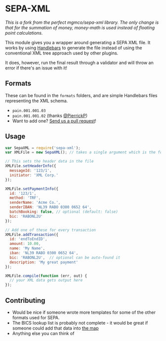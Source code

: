 # SEPA-XML

*This is a fork from the perfect mgmco/sepa-xml library. The only change is that for the summation of money, money-math is used instead of floating point calculations.*

This module gives you a wrapper around generating a SEPA XML file. It works by using [Handlebars](http://handlebarsjs.com/) to generate the file instead of using the conventional XML tree approach used by other plugins.

It does, however, run the final result through a validator and will throw an error if there's an issue with it!

## Formats

These can be found in the `formats` folders, and are simple Handlebars files representing the XML schema.

 * `pain.001.001.03`
 * `pain.001.001.02` (thanks [@PierrickP](https://github.com/PierrickP))
 * Want to add one? [Send us a pull request](https://github.com/mgmco/sepa-xml/compare/)!

## Usage

```javascript
var SepaXML = require('sepa-xml');
var XMLFile = new SepaXML(); // takes a single argument which is the format, default is 'pain.001.001.03'

// This sets the header data in the file
XMLFile.setHeaderInfo({
  messageId: '123/1',
  initiator: 'XML Corp.'
});

XMLFile.setPaymentInfo({
  id: '123/1',
  method: 'TRF',
  senderName: 'Acme Co.',
  senderIBAN: 'NL39 RABO 0300 0652 64',
  batchBooking: false, // optional (default: false)
  bic: 'RABONL2U'
});

// Add one of these for every transaction
XMLFile.addTransaction({
  id: 'endToEndID',
  amount: 10.00,
  name: 'My Name',
  iban: 'NL39 RABO 0300 0652 64',
  bic: 'RABONL2U',  // optional can be auto-found it
  description: 'My great payment'
});

XMLFile.compile(function (err, out) {
  // your XML data gets output here
});
```

## Contributing

 * Would be nice if someone wrote more templates for some of the other formats used for SEPA.
 * The BICS lookup list is probably not complete - it would be great if someone could add that data into [the map](https://github.com/mgmco/sepa-xml/blob/master/bics/list.js)
 * Anything else you can think of
